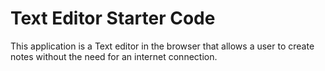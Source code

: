 # Text Editor Starter Code

This application is a Text editor in the browser that allows a user to create notes without the need for an internet connection.
